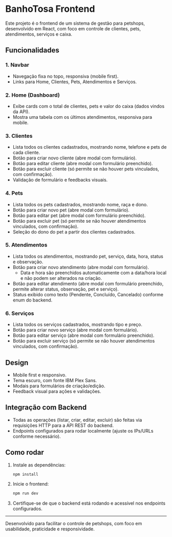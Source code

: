 # BanhoTosa Frontend

Este projeto é o frontend de um sistema de gestão para petshops, desenvolvido em React, com foco em controle de clientes, pets, atendimentos, serviços e caixa.

## Funcionalidades

### 1. Navbar

- Navegação fixa no topo, responsiva (mobile first).
- Links para Home, Clientes, Pets, Atendimentos e Serviços.

### 2. Home (Dashboard)

- Exibe cards com o total de clientes, pets e valor do caixa (dados vindos da API).
- Mostra uma tabela com os últimos atendimentos, responsiva para mobile.

### 3. Clientes

- Lista todos os clientes cadastrados, mostrando nome, telefone e pets de cada cliente.
- Botão para criar novo cliente (abre modal com formulário).
- Botão para editar cliente (abre modal com formulário preenchido).
- Botão para excluir cliente (só permite se não houver pets vinculados, com confirmação).
- Validação de formulário e feedbacks visuais.

### 4. Pets

- Lista todos os pets cadastrados, mostrando nome, raça e dono.
- Botão para criar novo pet (abre modal com formulário).
- Botão para editar pet (abre modal com formulário preenchido).
- Botão para excluir pet (só permite se não houver atendimentos vinculados, com confirmação).
- Seleção do dono do pet a partir dos clientes cadastrados.

### 5. Atendimentos

- Lista todos os atendimentos, mostrando pet, serviço, data, hora, status e observação.
- Botão para criar novo atendimento (abre modal com formulário).
  - Data e hora são preenchidos automaticamente com a data/hora local e não podem ser alterados na criação.
- Botão para editar atendimento (abre modal com formulário preenchido, permite alterar status, observação, pet e serviço).
- Status exibido como texto (Pendente, Concluído, Cancelado) conforme enum do backend.

### 6. Serviços

- Lista todos os serviços cadastrados, mostrando tipo e preço.
- Botão para criar novo serviço (abre modal com formulário).
- Botão para editar serviço (abre modal com formulário preenchido).
- Botão para excluir serviço (só permite se não houver atendimentos vinculados, com confirmação).

## Design

- Mobile first e responsivo.
- Tema escuro, com fonte IBM Plex Sans.
- Modais para formulários de criação/edição.
- Feedback visual para ações e validações.

## Integração com Backend

- Todas as operações (listar, criar, editar, excluir) são feitas via requisições HTTP para a API REST do backend.
- Endpoints configurados para rodar localmente (ajuste os IPs/URLs conforme necessário).

## Como rodar

1. Instale as dependências:
   ```bash
   npm install
   ```
2. Inicie o frontend:
   ```bash
   npm run dev
   ```
3. Certifique-se de que o backend está rodando e acessível nos endpoints configurados.

---

Desenvolvido para facilitar o controle de petshops, com foco em usabilidade, praticidade e responsividade.

